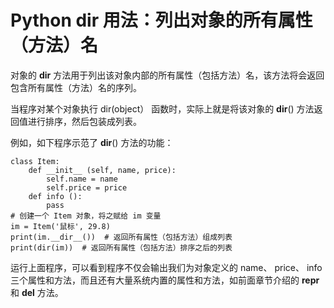 # Python __dir__ 用法：列出对象的所有属性（方法）名

对象的 __dir__ 方法用于列出该对象内部的所有属性（包括方法）名，该方法将会返回包含所有属性（方法）名的序列。

当程序对某个对象执行 dir(object） 函数时，实际上就是将该对象的 __dir__() 方法返回值进行排序，然后包装成列表。

例如，如下程序示范了 __dir__() 方法的功能：

```
class Item:
    def __init__ (self, name, price):
        self.name = name
        self.price = price
    def info ():
        pass
# 创建一个 Item 对象，将之赋给 im 变量
im = Item('鼠标', 29.8)
print(im.__dir__())  # 返回所有属性（包括方法）组成列表
print(dir(im))  # 返回所有属性（包括方法）排序之后的列表
```

运行上面程序，可以看到程序不仅会输出我们为对象定义的 name、 price、 info 三个属性和方法，而且还有大量系统内置的属性和方法，如前面章节介绍的 __repr__  和 __del__ 方法。